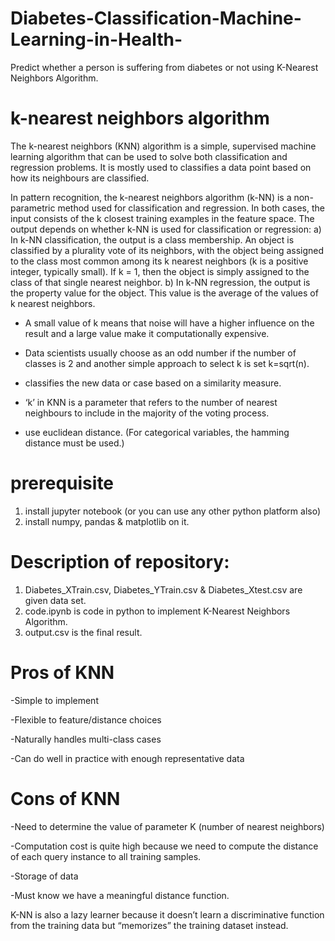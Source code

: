 # Diabetes-Classification-Machine-Learning-in-Health-
Predict whether a person is suffering from diabetes or not using K-Nearest Neighbors Algorithm.

# k-nearest neighbors algorithm

The k-nearest neighbors (KNN) algorithm is a simple, supervised machine learning algorithm that can be used to solve both classification and regression problems. It is mostly used to classifies a data point based on how its neighbours are classified.

In pattern recognition, the k-nearest neighbors algorithm (k-NN) is a non-parametric method used for classification and regression. In both cases, the input consists of the k closest training examples in the feature space. The output depends on whether k-NN is used for classification or regression:
a) In k-NN classification, the output is a class membership. An object is classified by a plurality vote of its neighbors, with the object being assigned to the class most common among its k nearest neighbors (k is a positive integer, typically small). If k = 1, then the object is simply assigned to the class of that single nearest neighbor.
b) In k-NN regression, the output is the property value for the object. This value is the average of the values of k nearest neighbors.

- A small value of k means that noise will have a higher influence on the result and a large value make it computationally expensive.

- Data scientists usually choose as an odd number if the number of classes is 2 and another simple approach to select k is set k=sqrt(n).

- classifies the new data or case based on a similarity measure.

- ‘k’ in KNN is a parameter that refers to the number of nearest neighbours to include in the majority of the voting process.

- use euclidean distance. (For categorical variables, the hamming distance must be used.) 

# prerequisite
1. install jupyter notebook (or you can use any other python platform also)
2. install numpy, pandas & matplotlib on it.

# Description of repository:
1. Diabetes_XTrain.csv, Diabetes_YTrain.csv & Diabetes_Xtest.csv are given data set.
2. code.ipynb is code in python to implement K-Nearest Neighbors Algorithm.
3. output.csv is the final result.

# Pros of KNN
-Simple to implement

-Flexible to feature/distance choices

-Naturally handles multi-class cases

-Can do well in practice with enough representative data

# Cons of KNN
-Need to determine the value of parameter K (number of nearest neighbors)

-Computation cost is quite high because we need to compute the distance of each query instance to all training samples.

-Storage of data

-Must know we have a meaningful distance function.

K-NN is also a lazy learner because it doesn’t learn a discriminative function from the training data but “memorizes” the training dataset instead.
